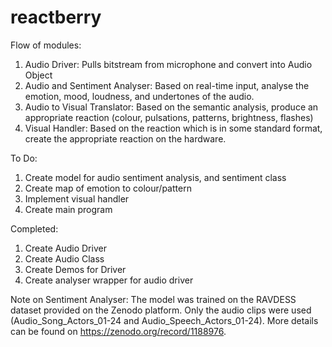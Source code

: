 # reactberry

Flow of modules:
1) Audio Driver: Pulls bitstream from microphone and convert into Audio Object
2) Audio and Sentiment Analyser: Based on real-time input, analyse the emotion, mood, loudness, and undertones of the audio.
3) Audio to Visual Translator: Based on the semantic analysis, produce an appropriate reaction (colour, pulsations, patterns, brightness, flashes)
4) Visual Handler: Based on the reaction which is in some standard format, create the appropriate reaction on the hardware.

To Do:
1) Create model for audio sentiment analysis, and sentiment class
2) Create map of emotion to colour/pattern
3) Implement visual handler
4) Create main program

Completed:
1) Create Audio Driver
2) Create Audio Class
3) Create Demos for Driver
4) Create analyser wrapper for audio driver

Note on Sentiment Analyser:
The model was trained on the RAVDESS dataset provided on the Zenodo platform. Only the audio clips were used (Audio_Song_Actors_01-24 and Audio_Speech_Actors_01-24). More details can be found on https://zenodo.org/record/1188976.
